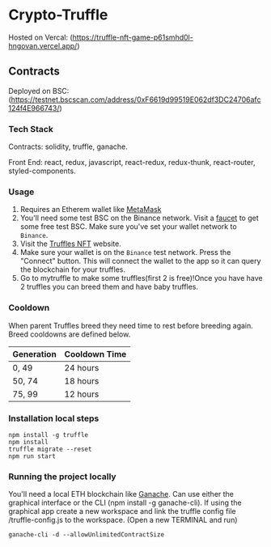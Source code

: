 # Crypto-Truffle

Hosted on Vercal: (https://truffle-nft-game-p61smhd0l-hngovan.vercel.app/)

## Contracts

Deployed on BSC: (https://testnet.bscscan.com/address/0xF6619d99519E062df3DC24706afc124f4E966743/)

### Tech Stack

Contracts: solidity, truffle, ganache.

Front End: react, redux, javascript, react-redux, redux-thunk, react-router, styled-components.

### Usage 

1. Requires an Etherem wallet like [MetaMask](https://metamask.io/)
2. You'll need some test BSC on the Binance network. Visit a <a href="https://testnet.binance.org/faucet-smart" target="_blank">faucet</a> to get some free test BSC. Make sure you've set your wallet network to `Binance`.
3. Visit the <a href="https://truffle-nft-game-p61smhd0l-hngovan.vercel.app/" target="_blank">Truffles NFT</a> website.
4. Make sure your wallet is on the `Binance` test network. Press the "Connect" button. This will connect the wallet to the app so it can query the blockchain for your truffles.
5. Go to mytruffle to make some truffles(first 2 is free)!Once you have have 2 truffles you can breed them and have baby truffles.

### Cooldown
When parent Truffles breed they need time to rest before breeding again. Breed cooldowns are defined below.

| Generation | Cooldown Time  |
|---|---|
| 0, 49 | 24 hours |
| 50, 74| 18 hours |
| 75, 99 | 12 hours |

### Installation local steps
```
npm install -g truffle
npm install
truffle migrate --reset
npm run start
```
### Running the project locally

You'll need a local ETH blockchain like [Ganache](https://www.trufflesuite.com/ganache). Can use either the graphical interface or the CLI (npm install -g ganache-cli). If using the graphical app create a new workspace and link the truffle config file /truffle-config.js to the workspace.
(Open a new TERMINAL and run)

```
ganache-cli -d --allowUnlimitedContractSize
```
